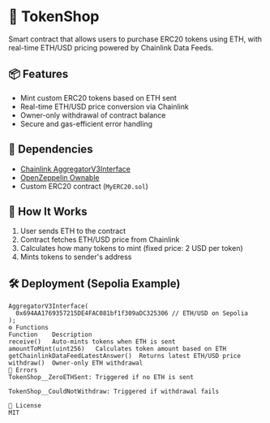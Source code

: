 # 🛒 TokenShop

Smart contract that allows users to purchase ERC20 tokens using ETH, with real-time ETH/USD pricing powered by Chainlink Data Feeds.

## 📦 Features

- Mint custom ERC20 tokens based on ETH sent
- Real-time ETH/USD price conversion via Chainlink
- Owner-only withdrawal of contract balance
- Secure and gas-efficient error handling

## 🔗 Dependencies

- [Chainlink AggregatorV3Interface](https://docs.chain.link/data-feeds)
- [OpenZeppelin Ownable](https://docs.openzeppelin.com/contracts/5.x/access-control)
- Custom ERC20 contract (`MyERC20.sol`)

## 🧠 How It Works

1. User sends ETH to the contract
2. Contract fetches ETH/USD price from Chainlink
3. Calculates how many tokens to mint (fixed price: 2 USD per token)
4. Mints tokens to sender's address

## 🛠️ Deployment (Sepolia Example)

```solidity
AggregatorV3Interface(
  0x694AA1769357215DE4FAC081bf1f309aDC325306 // ETH/USD on Sepolia
);
⚙️ Functions
Function	Description
receive()	Auto-mints tokens when ETH is sent
amountToMint(uint256)	Calculates token amount based on ETH
getChainlinkDataFeedLatestAnswer()	Returns latest ETH/USD price
withdraw()	Owner-only ETH withdrawal
🚨 Errors
TokenShop__ZeroETHSent: Triggered if no ETH is sent

TokenShop__CouldNotWithdraw: Triggered if withdrawal fails

📜 License
MIT
